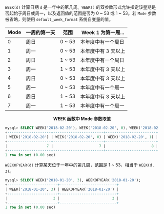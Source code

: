 `WEEK(d)` 计算日期 `d` 是一年中的第几周。`WEEK()` 的双参数形式允许指定该星期是否起始于周日或周一，以及返回值的范围是否为 0 ~ 53 或 1 ~ 53。若 `Mode` 参数被省略，则使用 `default_week_format` 系统自变量的值。

| Mode | 一周的第一天 | 范围   | Week 1 为第一周...  |
| ---- | ------------ | ------ | ------------------- |
| 0    | 周日         | 0 ~ 53 | 本年度中有一个周日  |
| 1    | 周一         | 0 ~ 53 | 本年度中有 3 天以上 |
| 2    | 周日         | 1 ~ 53 | 本年度中有一个周日  |
| 3    | 周一         | 1 ~ 53 | 本年度中有 3 天以上 |
| 4    | 周日         | 0 ~ 53 | 本年度中有 3 天以上 |
| 5    | 周一         | 0 ~ 53 | 本年度中有一个周一  |
| 6    | 周日         | 1 ~ 53 | 本年度中有 3 天以上 |
| 7    | 周一         | 1 ~ 53 | 本年度中有一个周一  |

<center><b>WEEK 函数中 Mode 参数取值</b></center>

```sql
mysql> SELECT WEEK('2018-02-20'), WEEK('2018-02-20', 0), WEEK('2018-02-20', 1);
+--------------------+-----------------------+-----------------------+
| WEEK('2018-02-20') | WEEK('2018-02-20', 0) | WEEK('2018-02-20', 1) |
+--------------------+-----------------------+-----------------------+
|                  7 |                     7 |                     8 |
+--------------------+-----------------------+-----------------------+
1 row in set (0.00 sec)
```

`WEEKOFYEAR(d)` 计算某天位于一年中的第几周，范围是 1 ~ 53，相当于 `WEEK(d, 3)`。

```sql
mysql> SELECT WEEK('2018-01-20', 3), WEEKOFYEAR('2018-01-20');
+-----------------------+--------------------------+
| WEEK('2018-01-20', 3) | WEEKOFYEAR('2018-01-20') |
+-----------------------+--------------------------+
|                     3 |                        3 |
+-----------------------+--------------------------+
1 row in set (0.00 sec)
```


